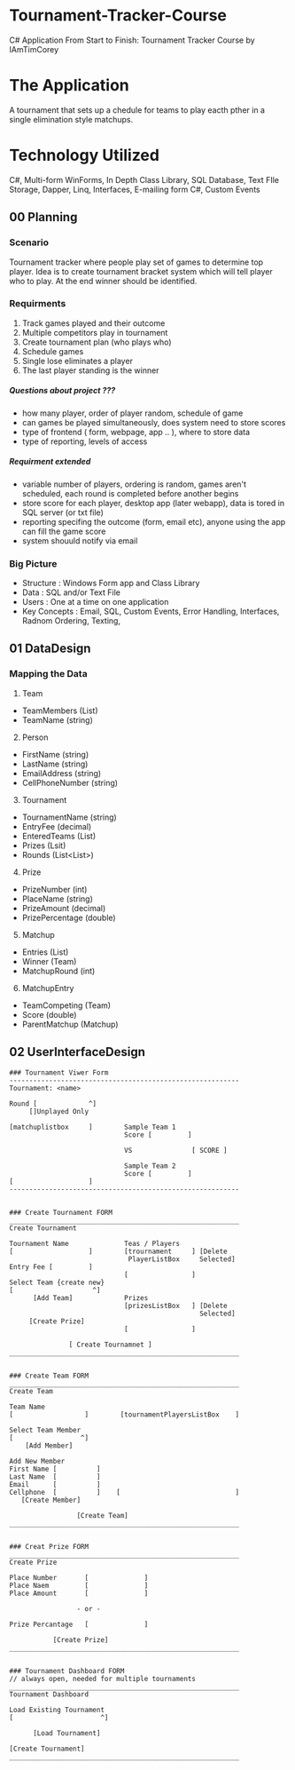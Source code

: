 # Tournament-Tracker-Course
C# Application From Start to Finish: Tournament Tracker Course by IAmTimCorey

# The Application
A tournament that sets up a chedule for teams to play eacth pther in a single elimination style matchups.

# Technology Utilized
C#, Multi-form WinForms, In Depth Class Library, SQL Database, Text FIle Storage, Dapper, Linq, Interfaces, E-mailing form C#, Custom Events

## 00 Planning

### Scenario 
Tournament tracker where people play set of games to determine top player. 
Idea is to create tournament bracket system which will tell player who to play.
At the end winner should be identified.

###  Requirments
1. Track games played and their outcome
2. Multiple competitors play in tournament
3. Create tournament plan (who plays who)
4. Schedule games
5. Single lose eliminates a player
6. The last player standing is the winner

##### Questions about project ???
- how many player, order of player random, schedule of game
- can games be played simultaneously, does system need to store scores
- type of frontend ( form, webpage, app .. ), where to store data
- type of reporting, levels of access

##### Requirment extended
- variable number of players, ordering is random, games aren't scheduled, each round is completed before another begins
- store score for each player, desktop app (later webapp), data is tored in SQL server (or txt file)
- reporting specifing the outcome (form, email etc), anyone using the app can fill the game score
- system shouuld notify via email

### Big Picture
- Structure : Windows Form app and Class Library
- Data : SQL and/or Text File
- Users : One at a time on one application
- Key Concepts : Email, SQL, Custom Events, Error Handling, Interfaces, Radnom Ordering, Texting, 


## 01 DataDesign

### Mapping the Data

1. Team
* TeamMembers (List<Person>)
* TeamName (string)

2. Person
* FirstName (string)
* LastName (string)
* EmailAddress (string)
* CellPhoneNumber (string)
 
3. Tournament
* TournamentName (string)
* EntryFee (decimal)
* EnteredTeams (List<Team>)
* Prizes (Lsit<Prize>)
* Rounds (List<List<Matchup>>)

4. Prize
* PrizeNumber (int)
* PlaceName (string)
* PrizeAmount (decimal)
* PrizePercentage (double)

5. Matchup
* Entries (List<MatchupEntry>)
* Winner (Team)
* MatchupRound (int)

6. MatchupEntry
* TeamCompeting (Team)
* Score (double)
* ParentMatchup (Matchup)


## 02 UserInterfaceDesign

```text
### Tournament Viwer Form
----------------------------------------------------------
Tournament: <name>

Round [             ^]
     []Unplayed Only

[matchuplistbox     ]        Sample Team 1
                             Score [         ]

                             VS               [ SCORE ]

                             Sample Team 2
                             Score [         ]
[                   ]
----------------------------------------------------------


### Create Tournament FORM
__________________________________________________________
Create Tournament
  
Tournament Name              Teas / Players
[                   ]        [trournament     ] [Delete
                              PlayerListBox     Selected]
Entry Fee [         ]
                             [                ]
Select Team {create new}
[                    ^]
      [Add Team]             Prizes
                             [prizesListBox   ] [Delete
                                                Selected]
     [Create Prize]
                             [                ]

               [ Create Tournamnet ]
__________________________________________________________


### Create Team FORM
__________________________________________________________
Create Team

Team Name
[                  ]        [tournamentPlayersListBox    ]

Select Team Member
[                 ^]
    [Add Member]

Add New Member
First Name [          ]
Last Name  [          ]
Email      [          ]
Cellphone  [          ]    [                             ]
   [Create Member]

                 [Create Team]
__________________________________________________________
 

### Creat Prize FORM
__________________________________________________________
Create Prize

Place Number       [              ]
Place Naem         [              ]
Place Amount       [              ]

                 - or -

Prize Percantage   [              ]

           [Create Prize]
__________________________________________________________


### Tournament Dashboard FORM
// always open, needed for multiple tournaments
__________________________________________________________
Tournament Dashboard

Load Existing Tournament
[                      ^]

      [Load Tournament]

[Create Tournament]
__________________________________________________________
```
